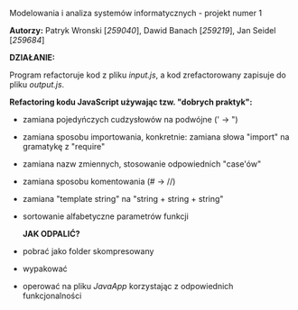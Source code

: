 Modelowania i analiza systemów informatycznych - projekt numer 1 

**Autorzy:** Patryk Wronski [_259040_], Dawid Banach [_259219_], Jan Seidel [_259684_]

**DZIAŁANIE:**

Program refactoruje kod z pliku _input.js_, a kod zrefactorowany zapisuje do pliku _output.js_.

**Refactoring kodu JavaScript używając tzw. "dobrych praktyk":**
- zamiana pojedyńczych cudzysłowów na podwójne (' -> ") 
- zamiana sposobu importowania, konkretnie: zamiana słowa "import" na gramatykę z "require" 
- zamiana nazw zmiennych, stosowanie odpowiednich "case'ów"
- zamiana sposobu komentowania (# -> //)
- zamiana "template string" na "string + string + string"
- sortowanie alfabetyczne parametrów funkcji

  

  **JAK ODPALIĆ?**
- pobrać jako folder skompresowany
- wypakować
- operować na pliku _JavaApp_ korzystając z odpowiednich funkcjonalności

